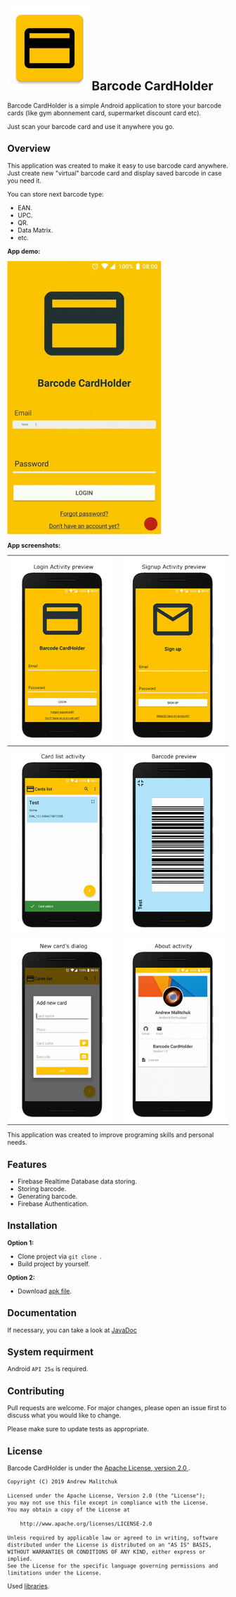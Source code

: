 # ![](https://github.com/AndrewMalitchuk/Barcode-CardHolder/blob/master/screenshots/app_icon.png)Barcode CardHolder

Barcode CardHolder is a simple Android application to store your barcode cards (like gym abonnement card, supermarket discount card etc).

Just scan your barcode card and use it anywhere you go.

## Overview

This application was created to make it easy to use barcode card anywhere. Just create new "virtual" barcode card and display saved barcode in case you need it.

You can store next barcode type:

* EAN.
* UPC.
* QR.
* Data Matrix.
* etc.

**App demo:**

![](https://github.com/AndrewMalitchuk/Barcode-CardHolder/blob/master/screenshots/demo.gif)

**App screenshots:**

| ![](https://github.com/AndrewMalitchuk/Barcode-CardHolder/blob/master/screenshots/Nexus%206P-Screenshot1.png) | ![](https://github.com/AndrewMalitchuk/Barcode-CardHolder/blob/master/screenshots/Nexus%206P-Screenshot2.png) |
| ------------------------------------------------------------ | ------------------------------------------------------------ |
| ![](https://github.com/AndrewMalitchuk/Barcode-CardHolder/blob/master/screenshots/Nexus%206P-Screenshot3.png) | ![](https://github.com/AndrewMalitchuk/Barcode-CardHolder/blob/master/screenshots/Nexus%206P-Screenshot4.png) |
| ![](https://github.com/AndrewMalitchuk/Barcode-CardHolder/blob/master/screenshots/Nexus%206P-Screenshot5.png) | ![](https://github.com/AndrewMalitchuk/Barcode-CardHolder/blob/master/screenshots/Nexus%206P-Screenshot6.png) |

This application was created to improve programing skills and personal needs.

## Features

* Firebase Realtime Database data storing.
* Storing barcode.
* Generating barcode.
* Firebase Authentication.

## Installation

**Option 1:**

* Clone project via `git clone `.
* Build project by yourself.

**Option 2:**

* Download [apk file](https://github.com/AndrewMalitchuk/Barcode-CardHolder/blob/master/Barcode%20CardHolder.apk).

## Documentation ##

If necessary, you can take a look at [JavaDoc]()

## System requirment

Android `API 25≤` is required.


## Contributing

Pull requests are welcome. For major changes, please open an issue first to discuss what you would like to change.

Please make sure to update tests as appropriate.

## License

Barcode CardHolder is under the [Apache License, version 2.0 ](https://github.com/AndrewMalitchuk/Barcode-CardHolder/blob/master/LICENSE).

	Copyright (C) 2019 Andrew Malitchuk
	
	Licensed under the Apache License, Version 2.0 (the "License");
	you may not use this file except in compliance with the License.
	You may obtain a copy of the License at
	
	    http://www.apache.org/licenses/LICENSE-2.0
	
	Unless required by applicable law or agreed to in writing, software
	distributed under the License is distributed on an "AS IS" BASIS,
	WITHOUT WARRANTIES OR CONDITIONS OF ANY KIND, either express or implied.
	See the License for the specific language governing permissions and
	limitations under the License.

Used [libraries](https://github.com/AndrewMalitchuk/Barcode-CardHolder/blob/master/NOTICE.txt).

